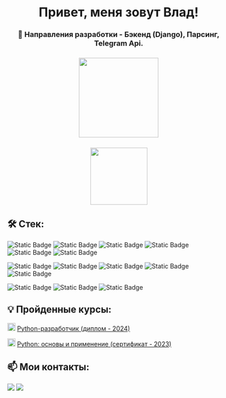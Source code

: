 <h1 align="center" class="heading-element" dir="auto">Привет, меня зовут Влад! </h1>
<h3 align="center" class="heading-element" dir="auto">
  🚀 Направления разработки - Бэкенд (Django), Парсинг, Telegram Api.
</h3>

<h3 align="center" class="heading-element" dir="auto">
  <a href="https://github.com/anuraghazra/convoychat">
    <img height=180 align="center" src="https://github-readme-stats.vercel.app/api/top-langs?username=Vlad-RND&layout=compact&langs_count=4&card_width=320&hide=javascript,css" />
  </a>
</h3>
<h3 align="center" class="heading-element" dir="auto">
  <a href="https://github.com/anuraghazra/github-readme-stats">
    <img height=129 align="center" src="https://github-readme-stats.vercel.app/api?username=Vlad-RND&hide=stars,prs,issues,contribs&show_icons=true&hide_rank=true&custom_title=My+GitHub+Stats" />
  </a>
</h3>

## 🛠 Стек:
<p>
  
  ![Static Badge](https://img.shields.io/badge/python-blue?style=for-the-badge&logo=python&logoColor=yellow)
  ![Static Badge](https://img.shields.io/badge/django-darkgreen?style=for-the-badge&logo=django&logoColor=white)
  ![Static Badge](https://img.shields.io/badge/docker-blue?style=for-the-badge&logo=docker&logoColor=white)
  ![Static Badge](https://img.shields.io/badge/postgresql-blue?style=for-the-badge&logo=postgresql&logoColor=white)
  ![Static Badge](https://img.shields.io/badge/linux-white?style=for-the-badge&logo=linux&logoColor=black)
  ![Static Badge](https://img.shields.io/badge/Git-red?style=for-the-badge&logo=git&logoColor=white)
  
</p>
<p>
  
  ![Static Badge](https://img.shields.io/badge/Nginx-green?style=for-the-badge&logo=Nginx&logoColor=white)
  ![Static Badge](https://img.shields.io/badge/Telegram_Api-blue?style=for-the-badge&logo=telegram&logoColor=white)
  ![Static Badge](https://img.shields.io/badge/sqlite-sqlite?style=for-the-badge&logo=sqlite&labelColor=072B8A&color=072B8A)
  ![Static Badge](https://img.shields.io/badge/gunicorn-g?style=for-the-badge&logo=gunicorn&logoColor=white&labelColor=green&color=green)
  ![Static Badge](https://img.shields.io/badge/postman-p?style=for-the-badge&logo=postman&logoColor=white&labelColor=orange&color=orange)
  
</p>
<p>
  
  ![Static Badge](https://img.shields.io/badge/github-g?style=for-the-badge&logo=github&logoColor=white&labelColor=black&color=black)
  ![Static Badge](https://img.shields.io/badge/github_action-g?style=for-the-badge&logo=github%20actions&logoColor=blue&labelColor=white&color=white)
  ![Static Badge](https://img.shields.io/badge/bootstrap%205-bootstrap?style=for-the-badge&logo=bootstrap&logoColor=white&color=blue)

</p>

## 💡 Пройденные курсы:
<img height=18 src="https://avatars.mds.yandex.net/get-lpc/10116223/099a1ee1-39ec-40c8-97ed-f7b8548cf5f0/orig"/> <a href="https://disk.yandex.ru/i/qTGRKyDFHp_ZHA"> Python-разработчик (диплом - 2024) </a>

<img height=18 src="https://stepik.org/static/frontend/topbar_logo.svg"/> <a href="https://stepik.org/cert/2152236"> Python: основы и применение (сертификат - 2023) </a>

## 📫 Мои контакты:
<a href="https://t.me/VladRND61"><img src="https://img.shields.io/badge/vladrnd61-blue?style=for-the-badge&logo=telegram"/></a>
<a href="mailto:vladislavvyt@yandex.ru"><img src="https://img.shields.io/badge/yandex_mail-yellow?style=for-the-badge"/></a>
